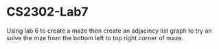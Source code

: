 # CS2302-Lab7
Using lab 6 to create a maze then create an adjacincy list graph to try an solve the mze from the bottom left to top right corner of maze. 
